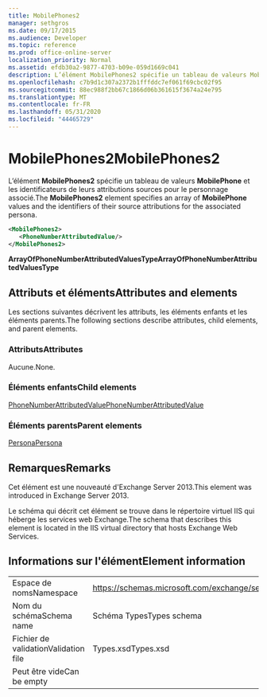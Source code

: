 ```yaml
---
title: MobilePhones2
manager: sethgros
ms.date: 09/17/2015
ms.audience: Developer
ms.topic: reference
ms.prod: office-online-server
localization_priority: Normal
ms.assetid: efdb30a2-9877-4703-b09e-059d1669c041
description: L’élément MobilePhones2 spécifie un tableau de valeurs MobilePhone et les identificateurs de leurs attributions sources pour le personnage associé.
ms.openlocfilehash: c7b9d1c307a2372b1fffddc7ef061f69cbc02f95
ms.sourcegitcommit: 88ec988f2bb67c1866d06b361615f3674a24e795
ms.translationtype: MT
ms.contentlocale: fr-FR
ms.lasthandoff: 05/31/2020
ms.locfileid: "44465729"
---
```

# <a name="mobilephones2"></a><span data-ttu-id="1c4ad-103">MobilePhones2</span><span class="sxs-lookup"><span data-stu-id="1c4ad-103">MobilePhones2</span></span>

<span data-ttu-id="1c4ad-104">L’élément **MobilePhones2** spécifie un tableau de valeurs **MobilePhone** et les identificateurs de leurs attributions sources pour le personnage associé.</span><span class="sxs-lookup"><span data-stu-id="1c4ad-104">The **MobilePhones2** element specifies an array of **MobilePhone** values and the identifiers of their source attributions for the associated persona.</span></span> 
  
```XML
<MobilePhones2>
   <PhoneNumberAttributedValue/>
</MobilePhones2>
```

 <span data-ttu-id="1c4ad-105">**ArrayOfPhoneNumberAttributedValuesType**</span><span class="sxs-lookup"><span data-stu-id="1c4ad-105">**ArrayOfPhoneNumberAttributedValuesType**</span></span>
## <a name="attributes-and-elements"></a><span data-ttu-id="1c4ad-106">Attributs et éléments</span><span class="sxs-lookup"><span data-stu-id="1c4ad-106">Attributes and elements</span></span>

<span data-ttu-id="1c4ad-107">Les sections suivantes décrivent les attributs, les éléments enfants et les éléments parents.</span><span class="sxs-lookup"><span data-stu-id="1c4ad-107">The following sections describe attributes, child elements, and parent elements.</span></span>
  
### <a name="attributes"></a><span data-ttu-id="1c4ad-108">Attributs</span><span class="sxs-lookup"><span data-stu-id="1c4ad-108">Attributes</span></span>

<span data-ttu-id="1c4ad-109">Aucune.</span><span class="sxs-lookup"><span data-stu-id="1c4ad-109">None.</span></span>
  
### <a name="child-elements"></a><span data-ttu-id="1c4ad-110">Éléments enfants</span><span class="sxs-lookup"><span data-stu-id="1c4ad-110">Child elements</span></span>

[<span data-ttu-id="1c4ad-111">PhoneNumberAttributedValue</span><span class="sxs-lookup"><span data-stu-id="1c4ad-111">PhoneNumberAttributedValue</span></span>](phonenumberattributedvalue.md)
  
### <a name="parent-elements"></a><span data-ttu-id="1c4ad-112">Éléments parents</span><span class="sxs-lookup"><span data-stu-id="1c4ad-112">Parent elements</span></span>

[<span data-ttu-id="1c4ad-113">Persona</span><span class="sxs-lookup"><span data-stu-id="1c4ad-113">Persona</span></span>](persona.md)
  
## <a name="remarks"></a><span data-ttu-id="1c4ad-114">Remarques</span><span class="sxs-lookup"><span data-stu-id="1c4ad-114">Remarks</span></span>

<span data-ttu-id="1c4ad-115">Cet élément est une nouveauté d'Exchange Server 2013.</span><span class="sxs-lookup"><span data-stu-id="1c4ad-115">This element was introduced in Exchange Server 2013.</span></span>
  
<span data-ttu-id="1c4ad-116">Le schéma qui décrit cet élément se trouve dans le répertoire virtuel IIS qui héberge les services web Exchange.</span><span class="sxs-lookup"><span data-stu-id="1c4ad-116">The schema that describes this element is located in the IIS virtual directory that hosts Exchange Web Services.</span></span>
  
## <a name="element-information"></a><span data-ttu-id="1c4ad-117">Informations sur l'élément</span><span class="sxs-lookup"><span data-stu-id="1c4ad-117">Element information</span></span>

|||
|:-----|:-----|
|<span data-ttu-id="1c4ad-118">Espace de noms</span><span class="sxs-lookup"><span data-stu-id="1c4ad-118">Namespace</span></span>  <br/> |https://schemas.microsoft.com/exchange/services/2006/types  <br/> |
|<span data-ttu-id="1c4ad-119">Nom du schéma</span><span class="sxs-lookup"><span data-stu-id="1c4ad-119">Schema name</span></span>  <br/> |<span data-ttu-id="1c4ad-120">Schéma Types</span><span class="sxs-lookup"><span data-stu-id="1c4ad-120">Types schema</span></span>  <br/> |
|<span data-ttu-id="1c4ad-121">Fichier de validation</span><span class="sxs-lookup"><span data-stu-id="1c4ad-121">Validation file</span></span>  <br/> |<span data-ttu-id="1c4ad-122">Types.xsd</span><span class="sxs-lookup"><span data-stu-id="1c4ad-122">Types.xsd</span></span>  <br/> |
|<span data-ttu-id="1c4ad-123">Peut être vide</span><span class="sxs-lookup"><span data-stu-id="1c4ad-123">Can be empty</span></span>  <br/> ||
   


